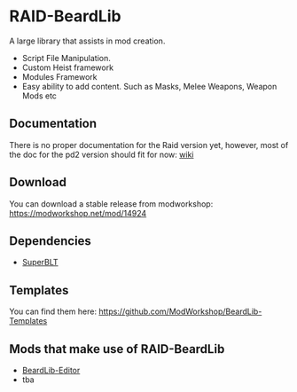 # RAID-BeardLib
A large library that assists in mod creation.
- Script File Manipulation.
- Custom Heist framework
- Modules Framework
- Easy ability to add content. Such as Masks, Melee Weapons, Weapon Mods etc

## Documentation
There is no proper documentation for the Raid version yet,
however, most of the doc for the pd2 version should fit for now: [wiki](https://luffyyy.gitbook.io/beardlib)

## Download
You can download a stable release from modworkshop: https://modworkshop.net/mod/14924

## Dependencies
* [SuperBLT](https://superblt.znix.xyz)

## Templates
You can find them here: https://github.com/ModWorkshop/BeardLib-Templates

## Mods that make use of RAID-BeardLib
* [BeardLib-Editor](https://github.com/RAIDModding/BeardLib-Editor)
* tba
